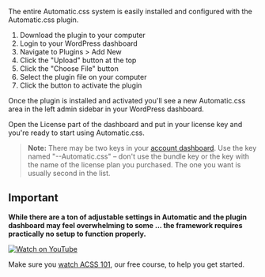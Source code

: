 The entire Automatic.css system is easily installed and configured with the Automatic.css plugin.

1. Download the plugin to your computer  
2. Login to your WordPress dashboard  
3. Navigate to Plugins > Add New  
4. Click the "Upload" button at the top  
5. Click the "Choose File" button  
6. Select the plugin file on your computer  
7. Click the button to activate the plugin  

Once the plugin is installed and activated you'll see a new Automatic.css area in the left admin sidebar in your WordPress dashboard.

Open the License part of the dashboard and put in your license key and you're ready to start using Automatic.css.

> **Note:** There may be two keys in your [account dashboard](/account). Use the key named "--Automatic.css" – don't use the bundle key or the key with the name of the license plan you purchased. The one you want is usually second in the list.

## Important

**While there are a ton of adjustable settings in Automatic and the plugin dashboard may feel overwhelming to some ... the framework requires practically no setup to function properly.**

[![Watch on YouTube](https://youtu.be/6XIHJ8NBuFw?si=a-XvY3S9eu6S3I9t)](https://youtu.be/6XIHJ8NBuFw?si=a-XvY3S9eu6S3I9t)

Make sure you [watch ACSS 101](https://youtube.com/playlist?list=PL72Ci-T5YC93yut2z1NZBVY1pBYy2osB8&si=RjCn3fEXK4nR7Qav), our free course, to help you get started.
